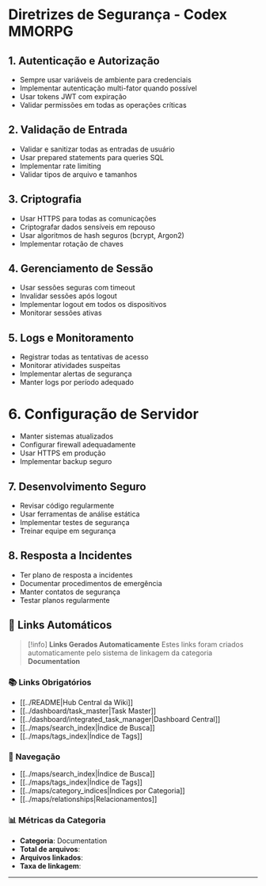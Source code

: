 # Diretrizes de Segurança - Codex MMORPG

## 1. Autenticação e Autorização
- Sempre usar variáveis de ambiente para credenciais
- Implementar autenticação multi-fator quando possível
- Usar tokens JWT com expiração
- Validar permissões em todas as operações críticas

## 2. Validação de Entrada
- Validar e sanitizar todas as entradas de usuário
- Usar prepared statements para queries SQL
- Implementar rate limiting
- Validar tipos de arquivo e tamanhos

## 3. Criptografia
- Usar HTTPS para todas as comunicações
- Criptografar dados sensíveis em repouso
- Usar algoritmos de hash seguros (bcrypt, Argon2)
- Implementar rotação de chaves

## 4. Gerenciamento de Sessão
- Usar sessões seguras com timeout
- Invalidar sessões após logout
- Implementar logout em todos os dispositivos
- Monitorar sessões ativas

## 5. Logs e Monitoramento
- Registrar todas as tentativas de acesso
- Monitorar atividades suspeitas
- Implementar alertas de segurança
- Manter logs por período adequado

# 6. Configuração de Servidor
- Manter sistemas atualizados
- Configurar firewall adequadamente
- Usar HTTPS em produção
- Implementar backup seguro

## 7. Desenvolvimento Seguro
- Revisar código regularmente
- Usar ferramentas de análise estática
- Implementar testes de segurança
- Treinar equipe em segurança

## 8. Resposta a Incidentes
- Ter plano de resposta a incidentes
- Documentar procedimentos de emergência
- Manter contatos de segurança
- Testar planos regularmente

## 🔗 **Links Automáticos**

> [!info] **Links Gerados Automaticamente**
> Estes links foram criados automaticamente pelo sistema de linkagem da categoria **Documentation**

### **📚 Links Obrigatórios**
- [[../README|Hub Central da Wiki]]
- [[../dashboard/task_master|Task Master]]
- [[../dashboard/integrated_task_manager|Dashboard Central]]
- [[../maps/search_index|Índice de Busca]]
- [[../maps/tags_index|Índice de Tags]]

### **🧭 Navegação**
- [[../maps/search_index|Índice de Busca]]
- [[../maps/tags_index|Índice de Tags]]
- [[../maps/category_indices|Índices por Categoria]]
- [[../maps/relationships|Relacionamentos]]

### **📊 Métricas da Categoria**
- **Categoria**: Documentation
- **Total de arquivos**: <!-- Contador automático -->
- **Arquivos linkados**: <!-- Contador automático -->
- **Taxa de linkagem**: <!-- Percentual automático -->

---

